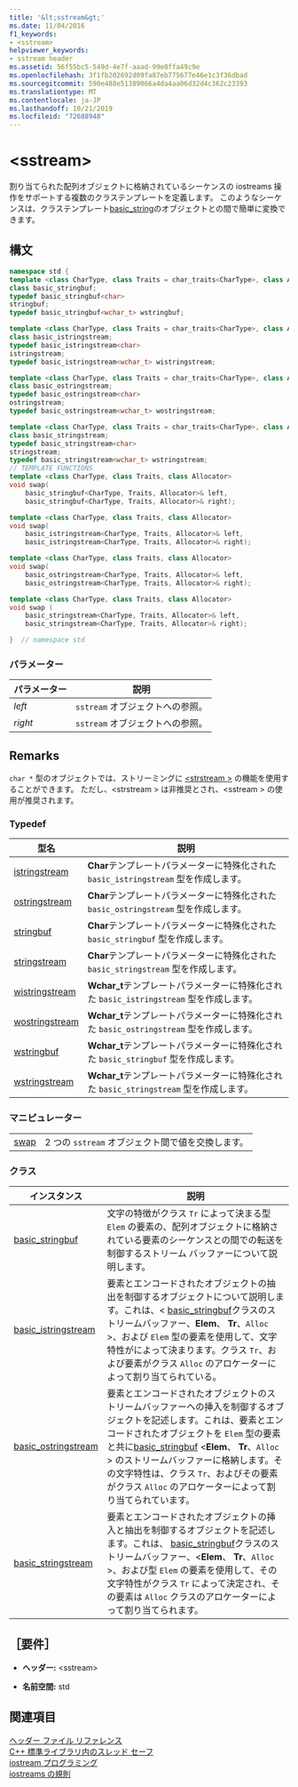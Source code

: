 ```yaml
---
title: '&lt;sstream&gt;'
ms.date: 11/04/2016
f1_keywords:
- <sstream>
helpviewer_keywords:
- sstream header
ms.assetid: 56f55bc5-549d-4e7f-aaad-99e0ffa49c9e
ms.openlocfilehash: 3f1fb202692d09fa87eb775677e46e1c3f36dbad
ms.sourcegitcommit: 590e488e51389066a4da4aa06d32d4c362c23393
ms.translationtype: MT
ms.contentlocale: ja-JP
ms.lasthandoff: 10/21/2019
ms.locfileid: "72688948"
---
```

# <a name="ltsstreamgt"></a>&lt;sstream&gt;

割り当てられた配列オブジェクトに格納されているシーケンスの iostreams 操作をサポートする複数のクラステンプレートを定義します。 このようなシーケンスは、クラステンプレート[basic_string](../standard-library/basic-string-class.md)のオブジェクトとの間で簡単に変換できます。

## <a name="syntax"></a>構文

```cpp
namespace std {
template <class CharType, class Traits = char_traits<CharType>, class Allocator = allocator<CharType>>
class basic_stringbuf;
typedef basic_stringbuf<char>
stringbuf;
typedef basic_stringbuf<wchar_t> wstringbuf;

template <class CharType, class Traits = char_traits<CharType>, class Allocator = allocator<CharType>>
class basic_istringstream;
typedef basic_istringstream<char>
istringstream;
typedef basic_istringstream<wchar_t> wistringstream;

template <class CharType, class Traits = char_traits<CharType>, class Allocator = allocator<CharType>>
class basic_ostringstream;
typedef basic_ostringstream<char>
ostringstream;
typedef basic_ostringstream<wchar_t> wostringstream;

template <class CharType, class Traits = char_traits<CharType>, class Allocator = allocator<CharType>>
class basic_stringstream;
typedef basic_stringstream<char>
stringstream;
typedef basic_stringstream<wchar_t> wstringstream;
// TEMPLATE FUNCTIONS
template <class CharType, class Traits, class Allocator>
void swap(
    basic_stringbuf<CharType, Traits, Allocator>& left,
    basic_stringbuf<CharType, Traits, Allocator>& right);

template <class CharType, class Traits, class Allocator>
void swap(
    basic_istringstream<CharType, Traits, Allocator>& left,
    basic_istringstream<CharType, Traits, Allocator>& right);

template <class CharType, class Traits, class Allocator>
void swap(
    basic_ostringstream<CharType, Traits, Allocator>& left,
    basic_ostringstream<CharType, Traits, Allocator>& right);

template <class CharType, class Traits, class Allocator>
void swap (
    basic_stringstream<CharType, Traits, Allocator>& left,
    basic_stringstream<CharType, Traits, Allocator>& right);

}  // namespace std
```

### <a name="parameters"></a>パラメーター

|パラメーター|説明|
|---------------|-----------------|
|*left*|`sstream` オブジェクトへの参照。|
|*right*|`sstream` オブジェクトへの参照。|

## <a name="remarks"></a>Remarks

`char *` 型のオブジェクトでは、ストリーミングに [\<strstream >](../standard-library/strstream.md) の機能を使用することができます。 ただし、\<strstream > は非推奨とされ、\<sstream > の使用が推奨されます。

### <a name="typedefs"></a>Typedef

|型名|説明|
|-|-|
|[istringstream](../standard-library/sstream-typedefs.md#istringstream)|**Char**テンプレートパラメーターに特殊化された `basic_istringstream` 型を作成します。|
|[ostringstream](../standard-library/sstream-typedefs.md#ostringstream)|**Char**テンプレートパラメーターに特殊化された `basic_ostringstream` 型を作成します。|
|[stringbuf](../standard-library/sstream-typedefs.md#stringbuf)|**Char**テンプレートパラメーターに特殊化された `basic_stringbuf` 型を作成します。|
|[stringstream](../standard-library/sstream-typedefs.md#stringstream)|**Char**テンプレートパラメーターに特殊化された `basic_stringstream` 型を作成します。|
|[wistringstream](../standard-library/sstream-typedefs.md#wistringstream)|**Wchar_t**テンプレートパラメーターに特殊化された `basic_istringstream` 型を作成します。|
|[wostringstream](../standard-library/sstream-typedefs.md#wostringstream)|**Wchar_t**テンプレートパラメーターに特殊化された `basic_ostringstream` 型を作成します。|
|[wstringbuf](../standard-library/sstream-typedefs.md#wstringbuf)|**Wchar_t**テンプレートパラメーターに特殊化された `basic_stringbuf` 型を作成します。|
|[wstringstream](../standard-library/sstream-typedefs.md#wstringstream)|**Wchar_t**テンプレートパラメーターに特殊化された `basic_stringstream` 型を作成します。|

### <a name="manipulators"></a>マニピュレーター

|||
|-|-|
|[swap](../standard-library/sstream-functions.md#sstream_swap)|2 つの `sstream` オブジェクト間で値を交換します。|

### <a name="classes"></a>クラス

|インスタンス|説明|
|-|-|
|[basic_stringbuf](../standard-library/basic-stringbuf-class.md)|文字の特徴がクラス `Tr` によって決まる型 `Elem` の要素の、配列オブジェクトに格納されている要素のシーケンスとの間での転送を制御するストリーム バッファーについて説明します。|
|[basic_istringstream](../standard-library/basic-istringstream-class.md)|要素とエンコードされたオブジェクトの抽出を制御するオブジェクトについて説明します。これは、< [basic_stringbuf](../standard-library/basic-stringbuf-class.md)クラスのストリームバッファー、**Elem**、 **Tr**、`Alloc` >、および `Elem` 型の要素を使用して、文字特性がによって決まります。クラス `Tr`、および要素がクラス `Alloc` のアロケーターによって割り当てられている。|
|[basic_ostringstream](../standard-library/basic-ostringstream-class.md)|要素とエンコードされたオブジェクトのストリームバッファーへの挿入を制御するオブジェクトを記述します。これは、要素とエンコードされたオブジェクトを `Elem` 型の要素と共に[basic_stringbuf](../standard-library/basic-stringbuf-class.md) <**Elem**、 **Tr**、`Alloc` > のストリームバッファーに格納します。その文字特性は、クラス `Tr`、およびその要素がクラス `Alloc` のアロケーターによって割り当てられています。|
|[basic_stringstream](../standard-library/basic-stringstream-class.md)|要素とエンコードされたオブジェクトの挿入と抽出を制御するオブジェクトを記述します。これは、 [basic_stringbuf](../standard-library/basic-stringbuf-class.md)クラスのストリームバッファー、<**Elem**、 **Tr**、`Alloc` >、および型 `Elem` の要素を使用して、その文字特性がクラス `Tr` によって決定され、その要素は `Alloc` クラスのアロケーターによって割り当てられます。|

## <a name="requirements"></a>［要件］

- **ヘッダー:** \<sstream>

- **名前空間:** std

## <a name="see-also"></a>関連項目

[ヘッダー ファイル リファレンス](../standard-library/cpp-standard-library-header-files.md)\
[C++ 標準ライブラリ内のスレッド セーフ](../standard-library/thread-safety-in-the-cpp-standard-library.md)\
[iostream プログラミング](../standard-library/iostream-programming.md)\
[iostreams の規則](../standard-library/iostreams-conventions.md)
